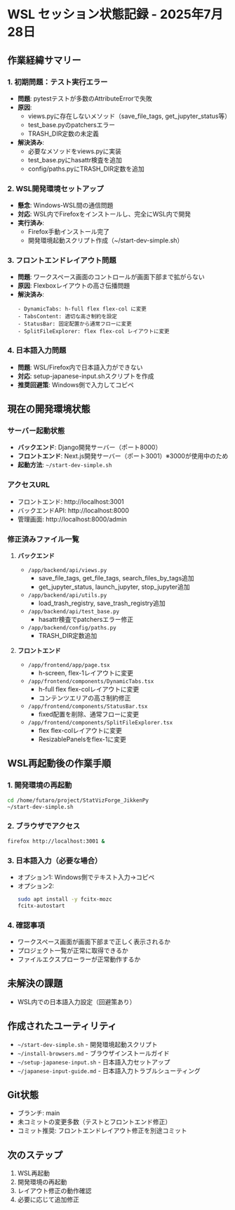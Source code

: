 # WSL セッション状態記録 - 2025年7月28日

## 作業経緯サマリー

### 1. 初期問題：テスト実行エラー
- **問題**: pytestテストが多数のAttributeErrorで失敗
- **原因**: 
  - views.pyに存在しないメソッド（save_file_tags, get_jupyter_status等）
  - test_base.pyのpatchersエラー
  - TRASH_DIR定数の未定義
- **解決済み**: 
  - 必要なメソッドをviews.pyに実装
  - test_base.pyにhasattr検査を追加
  - config/paths.pyにTRASH_DIR定数を追加

### 2. WSL開発環境セットアップ
- **懸念**: Windows-WSL間の通信問題
- **対応**: WSL内でFirefoxをインストールし、完全にWSL内で開発
- **実行済み**:
  - Firefox手動インストール完了
  - 開発環境起動スクリプト作成（~/start-dev-simple.sh）

### 3. フロントエンドレイアウト問題
- **問題**: ワークスペース画面のコントロールが画面下部まで拡がらない
- **原因**: Flexboxレイアウトの高さ伝播問題
- **解決済み**:
  ```
  - DynamicTabs: h-full flex flex-col に変更
  - TabsContent: 適切な高さ制約を設定
  - StatusBar: 固定配置から通常フローに変更
  - SplitFileExplorer: flex flex-col レイアウトに変更
  ```

### 4. 日本語入力問題
- **問題**: WSL/Firefox内で日本語入力ができない
- **対応**: setup-japanese-input.shスクリプトを作成
- **推奨回避策**: Windows側で入力してコピペ

## 現在の開発環境状態

### サーバー起動状態
- **バックエンド**: Django開発サーバー（ポート8000）
- **フロントエンド**: Next.js開発サーバー（ポート3001）※3000が使用中のため
- **起動方法**: `~/start-dev-simple.sh`

### アクセスURL
- フロントエンド: http://localhost:3001
- バックエンドAPI: http://localhost:8000
- 管理画面: http://localhost:8000/admin

### 修正済みファイル一覧

1. **バックエンド**
   - `/app/backend/api/views.py`
     - save_file_tags, get_file_tags, search_files_by_tags追加
     - get_jupyter_status, launch_jupyter, stop_jupyter追加
   - `/app/backend/api/utils.py`
     - load_trash_registry, save_trash_registry追加
   - `/app/backend/api/test_base.py`
     - hasattr検査でpatchersエラー修正
   - `/app/backend/config/paths.py`
     - TRASH_DIR定数追加

2. **フロントエンド**
   - `/app/frontend/app/page.tsx`
     - h-screen, flex-1レイアウトに変更
   - `/app/frontend/components/DynamicTabs.tsx`
     - h-full flex flex-colレイアウトに変更
     - コンテンツエリアの高さ制約修正
   - `/app/frontend/components/StatusBar.tsx`
     - fixed配置を削除、通常フローに変更
   - `/app/frontend/components/SplitFileExplorer.tsx`
     - flex flex-colレイアウトに変更
     - ResizablePanelsをflex-1に変更

## WSL再起動後の作業手順

### 1. 開発環境の再起動
```bash
cd /home/futaro/project/StatVizForge_JikkenPy
~/start-dev-simple.sh
```

### 2. ブラウザでアクセス
```bash
firefox http://localhost:3001 &
```

### 3. 日本語入力（必要な場合）
- オプション1: Windows側でテキスト入力→コピペ
- オプション2: 
  ```bash
  sudo apt install -y fcitx-mozc
  fcitx-autostart
  ```

### 4. 確認事項
- ワークスペース画面が画面下部まで正しく表示されるか
- プロジェクト一覧が正常に取得できるか
- ファイルエクスプローラーが正常動作するか

## 未解決の課題
- WSL内での日本語入力設定（回避策あり）

## 作成されたユーティリティ
- `~/start-dev-simple.sh` - 開発環境起動スクリプト
- `~/install-browsers.md` - ブラウザインストールガイド
- `~/setup-japanese-input.sh` - 日本語入力セットアップ
- `~/japanese-input-guide.md` - 日本語入力トラブルシューティング

## Git状態
- ブランチ: main
- 未コミットの変更多数（テストとフロントエンド修正）
- コミット推奨: フロントエンドレイアウト修正を別途コミット

## 次のステップ
1. WSL再起動
2. 開発環境の再起動
3. レイアウト修正の動作確認
4. 必要に応じて追加修正